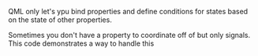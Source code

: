 QML only let's ypu bind properties and define conditions for states based on the state of other properties.

Sometimes you don't have a property to coordinate off of but only signals.  This code demonstrates a way to handle this
